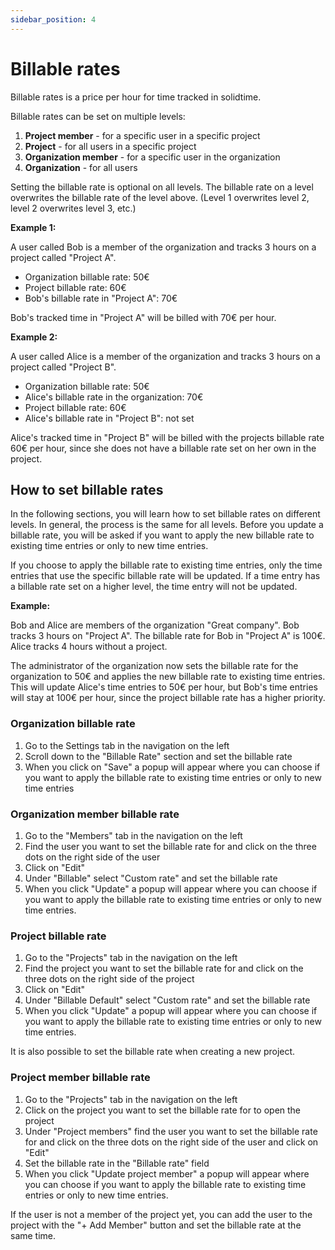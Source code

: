 ```yaml
---
sidebar_position: 4
---
```


# Billable rates

Billable rates is a price per hour for time tracked in solidtime.

Billable rates can be set on multiple levels:
 1. **Project member** - for a specific user in a specific project
 2. **Project** - for all users in a specific project
 3. **Organization member** - for a specific user in the organization
 4. **Organization** - for all users

Setting the billable rate is optional on all levels.
The billable rate on a level overwrites the billable rate of the level above. (Level 1 overwrites level 2, level 2 overwrites level 3, etc.)

**Example 1:**

A user called Bob is a member of the organization and tracks 3 hours on a project called "Project A".

- Organization billable rate: 50€
- Project billable rate: 60€
- Bob's billable rate in "Project A": 70€

Bob's tracked time in "Project A" will be billed with 70€ per hour.

**Example 2:**

A user called Alice is a member of the organization and tracks 3 hours on a project called "Project B".

- Organization billable rate: 50€
- Alice's billable rate in the organization: 70€
- Project billable rate: 60€
- Alice's billable rate in "Project B": not set

Alice's tracked time in "Project B" will be billed with the projects billable rate 60€ per hour, since she does not have a billable rate set on her own in the project.

## How to set billable rates

In the following sections, you will learn how to set billable rates on different levels.
In general, the process is the same for all levels.
Before you update a billable rate, you will be asked if you want to apply the new billable rate to existing time entries or only to new time entries.

If you choose to apply the billable rate to existing time entries, only the time entries that use the specific billable rate will be updated. If a time entry has a billable rate set on a higher level, the time entry will not be updated.

**Example:**

Bob and Alice are members of the organization "Great company".
Bob tracks 3 hours on "Project A". The billable rate for Bob in "Project A" is 100€.
Alice tracks 4 hours without a project.

The administrator of the organization now sets the billable rate for the organization to 50€ and applies the new billable rate to existing time entries.
This will update Alice's time entries to 50€ per hour, but Bob's time entries will stay at 100€ per hour, since the project billable rate has a higher priority.

### Organization billable rate

1. Go to the Settings tab in the navigation on the left
2. Scroll down to the "Billable Rate" section and set the billable rate
3. When you click on "Save" a popup will appear where you can choose if you want to apply the billable rate to existing time entries or only to new time entries

### Organization member billable rate

1. Go to the "Members" tab in the navigation on the left
2. Find the user you want to set the billable rate for and click on the three dots on the right side of the user
3. Click on "Edit"
4. Under "Billable" select "Custom rate" and set the billable rate
5. When you click "Update" a popup will appear where you can choose if you want to apply the billable rate to existing time entries or only to new time entries.

### Project billable rate

1. Go to the "Projects" tab in the navigation on the left
2. Find the project you want to set the billable rate for and click on the three dots on the right side of the project
3. Click on "Edit"
4. Under "Billable Default" select "Custom rate" and set the billable rate
5. When you click "Update" a popup will appear where you can choose if you want to apply the billable rate to existing time entries or only to new time entries.

It is also possible to set the billable rate when creating a new project.

### Project member billable rate

1. Go to the "Projects" tab in the navigation on the left
2. Click on the project you want to set the billable rate for to open the project
3. Under "Project members" find the user you want to set the billable rate for and click on the three dots on the right side of the user and click on "Edit"
4. Set the billable rate in the "Billable rate" field
5. When you click "Update project member" a popup will appear where you can choose if you want to apply the billable rate to existing time entries or only to new time entries.

If the user is not a member of the project yet, you can add the user to the project with the "+ Add Member" button and set the billable rate at the same time.
